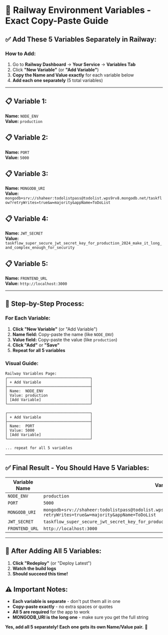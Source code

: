 # 🔧 Railway Environment Variables - Exact Copy-Paste Guide

## ✅ **Add These 5 Variables Separately in Railway:**

### **How to Add:**
1. Go to **Railway Dashboard** → **Your Service** → **Variables Tab**
2. Click **"New Variable"** (or **"Add Variable"**)
3. **Copy the Name and Value exactly** for each variable below
4. **Add each one separately** (5 total variables)

---

## 📋 **Variable 1:**
**Name:** `NODE_ENV`  
**Value:** `production`

## 📋 **Variable 2:**
**Name:** `PORT`  
**Value:** `5000`

## 📋 **Variable 3:**
**Name:** `MONGODB_URI`  
**Value:** `mongodb+srv://shaheer:todolistpass@todolist.wps9rv8.mongodb.net/taskflow?retryWrites=true&w=majority&appName=ToDoList`

## 📋 **Variable 4:**
**Name:** `JWT_SECRET`  
**Value:** `taskflow_super_secure_jwt_secret_key_for_production_2024_make_it_long_and_complex_enough_for_security`

## 📋 **Variable 5:**
**Name:** `FRONTEND_URL`  
**Value:** `http://localhost:3000`

---

## 🎯 **Step-by-Step Process:**

### **For Each Variable:**
1. **Click "New Variable"** (or "Add Variable")
2. **Name field:** Copy-paste the name (like `NODE_ENV`)
3. **Value field:** Copy-paste the value (like `production`)
4. **Click "Add"** or **"Save"**
5. **Repeat for all 5 variables**

### **Visual Guide:**
```
Railway Variables Page:
┌─────────────────────────────────────┐
│ + Add Variable                      │
├─────────────────────────────────────┤
│ Name:  NODE_ENV                     │
│ Value: production                   │
│ [Add Variable]                      │
└─────────────────────────────────────┘

┌─────────────────────────────────────┐
│ + Add Variable                      │
├─────────────────────────────────────┤
│ Name:  PORT                         │
│ Value: 5000                         │
│ [Add Variable]                      │  
└─────────────────────────────────────┘

... repeat for all 5 variables
```

---

## ✅ **Final Result - You Should Have 5 Variables:**

| Variable Name | Variable Value |
|---------------|---------------|
| `NODE_ENV` | `production` |
| `PORT` | `5000` |
| `MONGODB_URI` | `mongodb+srv://shaheer:todolistpass@todolist.wps9rv8.mongodb.net/taskflow?retryWrites=true&w=majority&appName=ToDoList` |
| `JWT_SECRET` | `taskflow_super_secure_jwt_secret_key_for_production_2024_make_it_long_and_complex_enough_for_security` |
| `FRONTEND_URL` | `http://localhost:3000` |

---

## 🚀 **After Adding All 5 Variables:**
1. **Click "Redeploy"** (or "Deploy Latest")
2. **Watch the build logs** 
3. **Should succeed this time!**

## ⚠️ **Important Notes:**
- **Each variable is separate** - don't put them all in one
- **Copy-paste exactly** - no extra spaces or quotes
- **All 5 are required** for the app to work
- **MONGODB_URI is the long one** - make sure you get the full string

**Yes, add all 5 separately! Each one gets its own Name/Value pair.** 🎯
